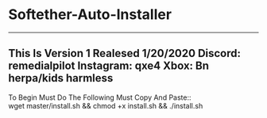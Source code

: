 # Softether-Auto-Installer
----------------------------------------
This Is Version 1 
Realesed 1/20/2020
Discord: remedialpilot
Instagram: qxe4
Xbox: Bn herpa/kids harmless
-----------------------------------------
To Begin Must Do The Following
Must Copy And Paste::      
wget master/install.sh && chmod +x install.sh && ./install.sh
